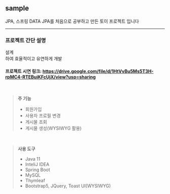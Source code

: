 sample
------------------------------------------------------------------------------
JPA, 스프링 DATA JPA를 처음으로 공부하고 만든 토이 프로젝트 입니다
- - - - - - - - - - - - - - - - - - - - - - - - - - - - - - - - - - - - 

### 프로젝트 간단 설명</br>
 설계 </br>
하여 효율적이고 유연하게 개발
</br>
#### 프로젝트 시연 링크: <https://drive.google.com/file/d/1HtVvBu5Ms5T3H-rpMC4-RTEBuiKFcUjX/view?usp=sharing>
</br>

>**주 기능**
>* 회원가입
>* 사용자 프로필 변경
>* 게시물 조회
>* 게시물 생성(WYSIWYG 활용)
>
<br/>

>**사용 도구**
>* Java 11
>* InteliJ IDEA
>* Spring Boot
>* MySQL
>* Thymleaf
>* Bootstrap5, JQuery, Toast UI(WYSIWYG)
>
<br/><br/>
